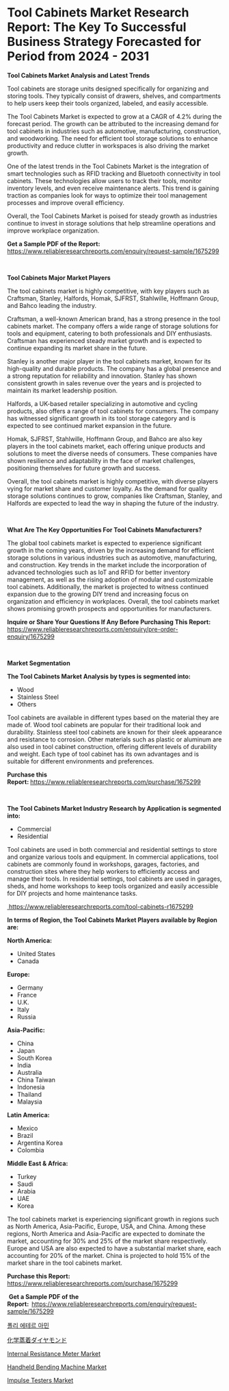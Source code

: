 <p><h1>Tool Cabinets Market Research Report: The Key To Successful Business Strategy Forecasted for Period from 2024 - 2031</h1></p><p><strong>Tool Cabinets Market Analysis and Latest Trends</strong></p>
<p><p>Tool cabinets are storage units designed specifically for organizing and storing tools. They typically consist of drawers, shelves, and compartments to help users keep their tools organized, labeled, and easily accessible.</p><p>The Tool Cabinets Market is expected to grow at a CAGR of 4.2% during the forecast period. The growth can be attributed to the increasing demand for tool cabinets in industries such as automotive, manufacturing, construction, and woodworking. The need for efficient tool storage solutions to enhance productivity and reduce clutter in workspaces is also driving the market growth.</p><p>One of the latest trends in the Tool Cabinets Market is the integration of smart technologies such as RFID tracking and Bluetooth connectivity in tool cabinets. These technologies allow users to track their tools, monitor inventory levels, and even receive maintenance alerts. This trend is gaining traction as companies look for ways to optimize their tool management processes and improve overall efficiency.</p><p>Overall, the Tool Cabinets Market is poised for steady growth as industries continue to invest in storage solutions that help streamline operations and improve workplace organization.</p></p>
<p><strong>Get a Sample PDF of the Report:&nbsp;</strong> <a href="https://www.reliableresearchreports.com/enquiry/request-sample/1675299">https://www.reliableresearchreports.com/enquiry/request-sample/1675299</a></p>
<p>&nbsp;</p>
<p><strong>Tool Cabinets Major Market Players</strong></p>
<p><p>The tool cabinets market is highly competitive, with key players such as Craftsman, Stanley, Halfords, Homak, SJFRST, Stahlwille, Hoffmann Group, and Bahco leading the industry. </p><p>Craftsman, a well-known American brand, has a strong presence in the tool cabinets market. The company offers a wide range of storage solutions for tools and equipment, catering to both professionals and DIY enthusiasts. Craftsman has experienced steady market growth and is expected to continue expanding its market share in the future.</p><p>Stanley is another major player in the tool cabinets market, known for its high-quality and durable products. The company has a global presence and a strong reputation for reliability and innovation. Stanley has shown consistent growth in sales revenue over the years and is projected to maintain its market leadership position.</p><p>Halfords, a UK-based retailer specializing in automotive and cycling products, also offers a range of tool cabinets for consumers. The company has witnessed significant growth in its tool storage category and is expected to see continued market expansion in the future.</p><p>Homak, SJFRST, Stahlwille, Hoffmann Group, and Bahco are also key players in the tool cabinets market, each offering unique products and solutions to meet the diverse needs of consumers. These companies have shown resilience and adaptability in the face of market challenges, positioning themselves for future growth and success.</p><p>Overall, the tool cabinets market is highly competitive, with diverse players vying for market share and customer loyalty. As the demand for quality storage solutions continues to grow, companies like Craftsman, Stanley, and Halfords are expected to lead the way in shaping the future of the industry.</p></p>
<p>&nbsp;</p>
<p><strong>What Are The Key Opportunities For Tool Cabinets Manufacturers?</strong></p>
<p><p>The global tool cabinets market is expected to experience significant growth in the coming years, driven by the increasing demand for efficient storage solutions in various industries such as automotive, manufacturing, and construction. Key trends in the market include the incorporation of advanced technologies such as IoT and RFID for better inventory management, as well as the rising adoption of modular and customizable tool cabinets. Additionally, the market is projected to witness continued expansion due to the growing DIY trend and increasing focus on organization and efficiency in workplaces. Overall, the tool cabinets market shows promising growth prospects and opportunities for manufacturers.</p></p>
<p><strong>Inquire or Share Your Questions If Any Before Purchasing This Report:</strong> <a href="https://www.reliableresearchreports.com/enquiry/pre-order-enquiry/1675299">https://www.reliableresearchreports.com/enquiry/pre-order-enquiry/1675299</a></p>
<p>&nbsp;</p>
<p><strong>Market Segmentation</strong></p>
<p><strong>The Tool Cabinets Market Analysis by types is segmented into:</strong></p>
<p><ul><li>Wood</li><li>Stainless Steel</li><li>Others</li></ul></p>
<p><p>Tool cabinets are available in different types based on the material they are made of. Wood tool cabinets are popular for their traditional look and durability. Stainless steel tool cabinets are known for their sleek appearance and resistance to corrosion. Other materials such as plastic or aluminum are also used in tool cabinet construction, offering different levels of durability and weight. Each type of tool cabinet has its own advantages and is suitable for different environments and preferences.</p></p>
<p><strong>Purchase this Report:&nbsp;</strong><a href="https://www.reliableresearchreports.com/purchase/1675299">https://www.reliableresearchreports.com/purchase/1675299</a></p>
<p>&nbsp;</p>
<p><strong>The Tool Cabinets Market Industry Research by Application is segmented into:</strong></p>
<p><ul><li>Commercial</li><li>Residential</li></ul></p>
<p><p>Tool cabinets are used in both commercial and residential settings to store and organize various tools and equipment. In commercial applications, tool cabinets are commonly found in workshops, garages, factories, and construction sites where they help workers to efficiently access and manage their tools. In residential settings, tool cabinets are used in garages, sheds, and home workshops to keep tools organized and easily accessible for DIY projects and home maintenance tasks.</p></p>
<p><a href="https://www.reliableresearchreports.com/tool-cabinets-r1675299">&nbsp;https://www.reliableresearchreports.com/tool-cabinets-r1675299</a></p>
<p><strong>In terms of Region, the Tool Cabinets Market Players available by Region are:</strong></p>
<p>
    <p> <strong> North America: </strong>
        <ul>
            <li>United States</li>
            <li>Canada</li>
        </ul>
        </p> 
    <p> <strong> Europe: </strong>
        <ul>
            <li>Germany</li>
            <li>France</li>
            <li>U.K.</li>
            <li>Italy</li>
            <li>Russia</li>
        </ul>
        </p> 
    <p> <strong> Asia-Pacific: </strong>
        <ul>
            <li>China</li>
            <li>Japan</li>
            <li>South Korea</li>
            <li>India</li>
            <li>Australia</li>
            <li>China Taiwan</li>
            <li>Indonesia</li>
            <li>Thailand</li>
            <li>Malaysia</li>
        </ul>
        </p> 
    <p> <strong> Latin America: </strong>
        <ul>
            <li>Mexico</li>
            <li>Brazil</li>
            <li>Argentina Korea</li>
            <li>Colombia</li>
        </ul>
        </p> 
    <p> <strong> Middle East & Africa: </strong>
        <ul>
            <li>Turkey</li>
            <li>Saudi</li>
            <li>Arabia</li>
            <li>UAE</li>
            <li>Korea</li>
        </ul>
    </p>
    </p>
<p><p>The tool cabinets market is experiencing significant growth in regions such as North America, Asia-Pacific, Europe, USA, and China. Among these regions, North America and Asia-Pacific are expected to dominate the market, accounting for 30% and 25% of the market share respectively. Europe and USA are also expected to have a substantial market share, each accounting for 20% of the market. China is projected to hold 15% of the market share in the tool cabinets market.</p></p>
<p><strong>Purchase this Report: </strong><a href="https://www.reliableresearchreports.com/purchase/1675299">https://www.reliableresearchreports.com/purchase/1675299</a></p>
<p>&nbsp;<strong>Get a Sample PDF of the Report:&nbsp;&nbsp;</strong><a href="https://www.reliableresearchreports.com/enquiry/request-sample/1675299">https://www.reliableresearchreports.com/enquiry/request-sample/1675299</a></p>
<p><strong></strong></p>
<p><p><a href="https://github.com/GabrielBlanda5656/Market-Research-Report-List-1/blob/main/280390628809.md">폴리 에테르 아민</a></p><p><a href="https://github.com/EstelWisozk1/Market-Research-Report-List-1/blob/main/995570431323.md">化学蒸着ダイヤモンド</a></p><p><a href="https://www.linkedin.com/pulse/internal-resistance-meter-market-insights-cagr-trends-growth-zchbf?trackingId=1zad6SGidwsCgqUad8J3RA%3D%3D">Internal Resistance Meter Market</a></p><p><a href="https://github.com/lubmix/Market-Research-Report-List-2/blob/main/handheld-bending-machine-market.md">Handheld Bending Machine Market</a></p><p><a href="https://www.linkedin.com/pulse/impulse-testers-market-research-report-its-history-forecast-2024-vcb8f?trackingId=WBCHOnNfXgAqvI24jtdBpQ%3D%3D">Impulse Testers Market</a></p></p>